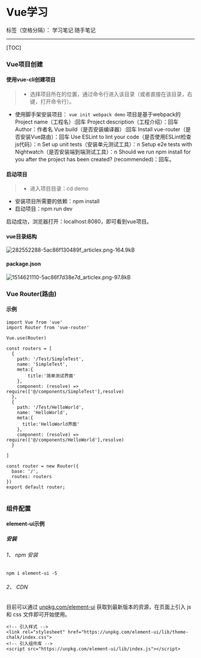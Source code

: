 # Vue学习

标签（空格分隔）： 学习笔记 随手笔记

---

[TOC]
### Vue项目创建
#### 使用vue-cli创建项目
> - 选择项目所在的位置，通过命令行进入该目录（或者直接在该目录，右键，打开命令行）。
- 使用脚手架安装项目： `vue init webpack demo` 项目是基于webpack的
Project name（工程名）:回车
Project description（工程介绍）：回车
Author：作者名
Vue build（是否安装编译器）:回车
Install vue-router（是否安装Vue路由）：回车
Use ESLint to lint your code（是否使用ESLint检查js代码）：n
Set up unit tests（安装单元测试工具）：n
Setup e2e tests with Nightwatch（是否安装端到端测试工具）：n
Should we run npm install for you after the project has been created? (recommended)：回车。

#### 启动项目
>- 进入项目目录：cd demo
- 安装项目所需要的依赖：npm install
- 启动项目：npm run dev

启动成功，浏览器打开：localhost:8080，即可看到vue项目。

#### vue目录结构

![282552288-5ac86f130489f_articlex.png-164.9kB][1]


#### package.json
![1514621110-5ac86f7d38e7d_articlex.png-97.8kB][2]


### Vue Router(路由)

#### 示例
```
import Vue from 'vue'
import Router from 'vue-router'

Vue.use(Router)

const routers = [
  {
    path: '/Test/SimpleTest',
    name: 'SimpleTest',
    meta:{
        title:'简单测试界面'
    },
    component: (resolve) => require(['@/components/SimpleTest'],resolve)
  },
  {
    path: '/Test/HelloWorld',
    name: 'HelloWorld',
    meta:{
      title:'HelloWorld界面'
    },
    component: (resolve) => require(['@/components/HelloWorld'],resolve)
  }

]

const router = new Router({
  base: '/',
  routes: routers
})
export default router;


```
### 组件配置
#### element-ui示例

##### 安装
###### 1、 npm 安装
```
npm i element-ui -S
```

###### 2、 CDN
目前可以通过 [unpkg.com/element-ui](https://unpkg.com/element-ui/) 获取到最新版本的资源，在页面上引入 js 和 css 文件即可开始使用。
```
<!-- 引入样式 -->
<link rel="stylesheet" href="https://unpkg.com/element-ui/lib/theme-chalk/index.css">
<!-- 引入组件库 -->
<script src="https://unpkg.com/element-ui/lib/index.js"></script>
```















 



 
  [1]: http://static.zybuluo.com/zhanghuanliang/6u19gxlkgr190qnretboyt02/282552288-5ac86f130489f_articlex.png
  [2]: http://static.zybuluo.com/zhanghuanliang/g4jq1x7mw52zzeahmwg5bmht/1514621110-5ac86f7d38e7d_articlex.png